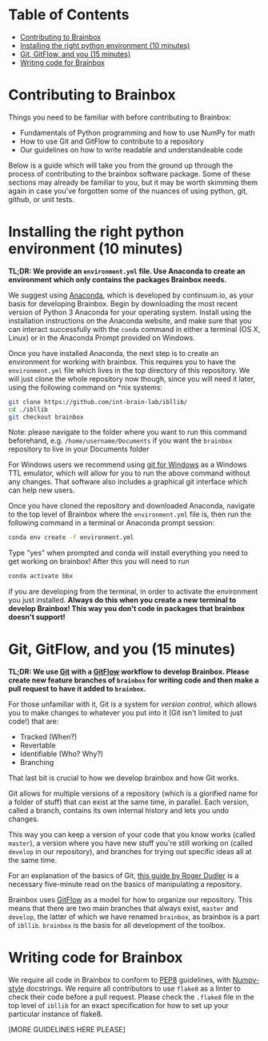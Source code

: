 Table of Contents
=================

   * [Contributing to Brainbox](#contributing-to-brainbox)
   * [Installing the right python environment (10 minutes)](#installing-the-right-python-environment-10-minutes)
   * [Git, GitFlow, and you (15 minutes)](#git-gitflow-and-you-15-minutes)
   * [Writing code for Brainbox](#writing-code-for-brainbox)

# Contributing to Brainbox

Things you need to be familiar with before contributing to Brainbox:
* Fundamentals of Python programming and how to use NumPy for math
* How to use Git and GitFlow to contribute to a repository
* Our guidelines on how to write readable and understandeable code

Below is a guide which will take you from the ground up through the process of contributing to the brainbox software package. Some of these sections may already be familiar to you, but it may be worth skimming them again in case you've forgotten some of the nuances of using python, git, github, or unit tests.

# Installing the right python environment (10 minutes)

**TL;DR: We provide an `environment.yml` file. Use Anaconda to create an environment which only contains the packages Brainbox needs.**

We suggest using [Anaconda](https://www.anaconda.com/distribution/), which is developed by continuum.io, as your basis for developing Brainbox. Begin by downloading the most recent version of Python 3 Anaconda for your operating system. Install using the installation instructions on the Anaconda website, and make sure that you can interact successfully with the `conda` command in either a terminal (OS X, Linux) or in the Anaconda Prompt provided on Windows.

Once you have installed Anaconda, the next step is to create an environment for working with brainbox. This requires you to have the `environment.yml` file which lives in the top directory of this repository. We will just clone the whole repository now though, since you will need it later, using the following command on *nix systems:

```bash
git clone https://github.com/int-brain-lab/ibllib/
cd ./ibllib
git checkout brainbox
```

Note: please navigate to the folder where you want to run this command beforehand, e.g. `/home/username/Documents` if you want the `brainbox` repository to live in your Documents folder

For Windows users we recommend using [git for Windows](https://gitforwindows.org/) as a Windows TTL emulator, which will allow for you to run the above command without any changes. That software also includes a graphical git interface which can help new users.

Once you have cloned the repository and downloaded Anaconda, navigate to the top level of Brainbox where the `environment.yml` file is, then run the following command in a terminal or Anaconda prompt session:

```bash
conda env create -f environment.yml
```

Type "yes" when prompted and conda will install everything you need to get working on brainbox! After this you will need to run

```bash
conda activate bbx
```

if you are developing from the terminal, in order to activate the environment you just installed. **Always do this when you create a new terminal to develop Brainbox! This way you don't code in packages that brainbox doesn't support!** 

# Git, GitFlow, and you (15 minutes)

**TL;DR: We use [Git](https://rogerdudler.github.io/git-guide/) with a [GitFlow](https://www.atlassian.com/git/tutorials/comparing-workflows/gitflow-workflow) workflow to develop Brainbox. Please create new feature branches of `brainbox` for writing code and then make a pull request to have it added to `brainbox`.**

For those unfamiliar with it, Git is a system for *version control*, which allows you to make changes to whatever you put into it (Git isn't limited to just code!) that are:

* Tracked (When?)
* Revertable 
* Identifiable (Who? Why?)
* Branching

That last bit is crucial to how we develop brainbox and how Git works.

Git allows for multiple versions of a repository (which is a glorified name for a folder of stuff) that can exist at the same time, in parallel. Each version, called a branch, contains its own internal history and lets you undo changes.

This way you can keep a version of your code that you know works (called `master`), a version where you have new stuff you're still working on (called `develop` in our repository), and branches for trying out specific ideas all at the same time.

For an explanation of the basics of Git, [this guide by Roger Dudler](http://git.huit.harvard.edu/guide/) is a necessary five-minute read on the basics of manipulating a repository.

Brainbox uses [GitFlow](https://www.atlassian.com/git/tutorials/comparing-workflows/gitflow-workflow) as a model for how to organize our repository. This means that there are two main branches that always exist, `master` and `develop`, the latter of which we have renamed `brainbox`, as brainbox is a part of `ibllib`. `brainbox` is the basis for all development of the toolbox.


# Writing code for Brainbox

We require all code in Brainbox to conform to [PEP8](https://www.python.org/dev/peps/pep-0008/) guidelines, with [Numpy-style](https://numpydoc.readthedocs.io/en/latest/format.html) docstrings. We require all contributors to use `flake8` as a linter to check their code before a pull request. Please check the `.flake8` file in the top level of `ibllib` for an exact specification for how to set up your particular instance of flake8.

[MORE GUIDELINES HERE PLEASE]